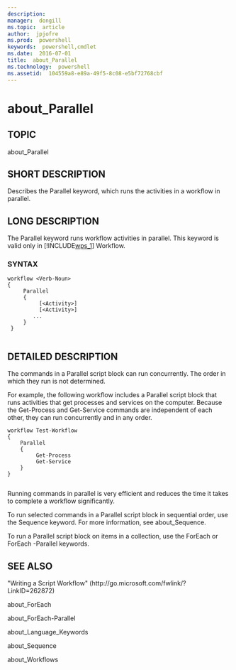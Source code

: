 ```yaml
---
description:  
manager:  dongill
ms.topic:  article
author:  jpjofre
ms.prod:  powershell
keywords:  powershell,cmdlet
ms.date:  2016-07-01
title:  about_Parallel
ms.technology:  powershell
ms.assetid:  104559a8-e89a-49f5-8c08-e5bf72768cbf
---
```


# about_Parallel
## TOPIC  
 about\_Parallel  
  
## SHORT DESCRIPTION  
 Describes the Parallel keyword, which runs the activities in a workflow in parallel.  
  
## LONG DESCRIPTION  
 The Parallel keyword runs workflow activities in parallel. This keyword is valid only in [!INCLUDE[wps_1]()] Workflow.  
  
### SYNTAX  
  
```  
workflow <Verb-Noun>  
{  
     Parallel  
     {  
          [<Activity>]  
          [<Activity>]  
        ...  
     }  
 }  
  
```  
  
## DETAILED DESCRIPTION  
 The commands in a Parallel script block can run concurrently. The order in which they run is not determined.  
  
 For example, the following workflow includes a Parallel script block that runs activities that get processes and services on the computer. Because the Get\-Process and Get\-Service commands are independent of each other, they can run concurrently and in any order.  
  
```  
workflow Test-Workflow  
{  
    Parallel  
    {  
         Get-Process  
         Get-Service  
    }  
}  
  
```  
  
 Running commands in parallel is very efficient and reduces the time it takes to complete a workflow significantly.  
  
 To run selected commands in a Parallel script block in sequential order, use the Sequence keyword. For more information, see about\_Sequence.  
  
 To run a Parallel script block on items in a collection, use the ForEach or ForEach \-Parallel keywords.  
  
## SEE ALSO  
 "Writing a Script Workflow" \(http:\/\/go.microsoft.com\/fwlink\/?LinkID\=262872\)  
  
 about\_ForEach  
  
 about\_ForEach\-Parallel  
  
 about\_Language\_Keywords  
  
 about\_Sequence  
  
 about\_Workflows

